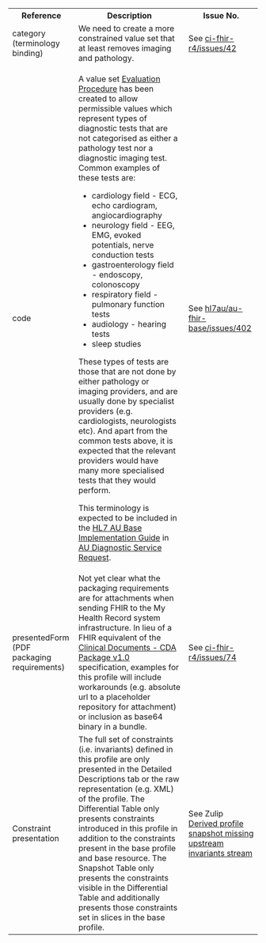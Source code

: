 <table class="list" width="100%">
<tbody>
  <tr>
    <th>Reference</th>
    <th>Description</th>
    <th>Issue No.</th>
  </tr>
   <tr>
    <td>category (terminology binding)</td>
    <td>We need to create a more constrained value set that at least removes imaging and pathology.</td>
    <td>See <a href="https://github.com/AuDigitalHealth/ci-fhir-r4/issues/42">ci-fhir-r4/issues/42</a></td>
   </tr> 
    <tr>
       <td>code</td>
       <td><p>A value set <a href="https://healthterminologies.gov.au/fhir/ValueSet/evaluation-procedure-1">Evaluation Procedure</a> has been created to allow 
 permissible values which represent types of diagnostic tests that are not categorised as either a pathology test nor a diagnostic imaging test. Common examples of these tests are:
           <ul>
               <li>cardiology field - ECG, echo cardiogram, angiocardiography</li>
               <li>neurology field - EEG, EMG, evoked potentials, nerve conduction tests</li>
               <li>gastroenterology field - endoscopy, colonoscopy</li>
               <li>respiratory field - pulmonary function tests</li>
               <li>audiology - hearing tests</li>
               <li>sleep studies</li>
            </ul></p>
        <p>These types of tests are those that are not done by either pathology or imaging providers, and are usually done by specialist providers (e.g. cardiologists, neurologists etc). And apart from the common tests above, it is expected that the relevant providers would have many more specialised tests that they would perform.</p>
        <p>This terminology is expected to be included in the <a href="http://build.fhir.org/ig/hl7au/au-fhir-base/index.html">HL7 AU Base Implementation Guide</a> in <a href="http://build.fhir.org/ig/hl7au/au-fhir-base/StructureDefinition-au-diagnostic-servicerequest.html">AU Diagnostic Service Request</a>.</p></td>
        <td>See <a href="https://github.com/hl7au/au-fhir-base/issues/402">hl7au/au-fhir-base/issues/402</a></td>
   </tr>     
      <tr>
    <td>presentedForm (PDF packaging requirements)</td>
    <td>Not yet clear what the packaging requirements are for attachments when sending FHIR to the My Health Record system infrastructure. In lieu of a FHIR equivalent of the <a href="https://developer.digitalhealth.gov.au/specifications/clinical-documents/ep-1962-2014/nehta-1229-2011">Clinical Documents - CDA Package v1.0</a> specification, examples for this profile will include workarounds (e.g. absolute url to a placeholder repository for attachment) or inclusion as base64 binary in a bundle.</td>
    <td>See <a href="https://github.com/AuDigitalHealth/ci-fhir-r4/issues/74">ci-fhir-r4/issues/74</a></td>
   </tr>
   <tr>
    <td>Constraint presentation</td>
    <td>The full set of constraints (i.e. invariants) defined in this profile are only presented in the Detailed Descriptions tab or the raw representation (e.g. XML) of the profile. The Differential Table only presents constraints introduced in this profile in addition to the constraints present in the base profile and base resource. The Snapshot Table only presents the constraints visible in the Differential Table and additionally presents those constraints set in slices in the base profile.</td>
    <td>See Zulip <a href="https://chat.fhir.org/#narrow/stream/179252-IG-creation/topic/Derived.20profile.20snapshot.20missing.20upstream.20invariants">Derived profile snapshot missing upstream invariants stream</a></td>
   </tr>   
</tbody>
</table>
